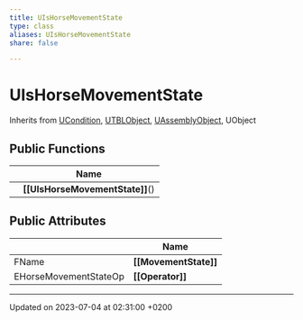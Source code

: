 ```yaml
---
title: UIsHorseMovementState
type: class
aliases: UIsHorseMovementState
share: false

---
```


# UIsHorseMovementState





Inherits from [UCondition](/docs/SDK/Source/Classes/classUCondition.md), [UTBLObject](/docs/SDK/Source/Classes/classUTBLObject.md), [UAssemblyObject](/docs/SDK/Source/Classes/classUAssemblyObject.md), UObject

## Public Functions

|                | Name           |
| -------------- | -------------- |
| | **[[UIsHorseMovementState]]**() |

## Public Attributes

|                | Name           |
| -------------- | -------------- |
| FName | **[[MovementState]]**  |
| EHorseMovementStateOp | **[[Operator]]**  |

-------------------------------

Updated on 2023-07-04 at 02:31:00 +0200